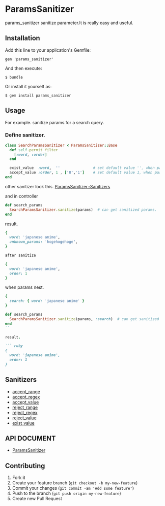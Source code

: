 # ParamsSanitizer

params_sanitizer sanitize parameter.It is really easy and useful.

## Installation

Add this line to your application's Gemfile:

    gem 'params_sanitizer'

And then execute:

    $ bundle

Or install it yourself as:

    $ gem install params_sanitizer

## Usage
For example. sanitize params for a search query.
### Define sanitizer.

``` ruby
class SearchParamsSanitizer < ParamsSanitizer::Base
  def self.permit_filter
    [:word, :order]
  end

  exist_value  :word,  ''               # set default value '', when param[:word] does not exist.
  accept_value :order, 1 , ['0','1']    # set default value 1, when param[:order] is not 0 or 1.
end
```

other sanitizer look this.
[ParamsSanitizer::Sanitizers](http://rubydoc.info/github/alfa-jpn/params_sanitizer/ParamsSanitizer/Sanitizers)


and in controller

``` ruby
def search_params
  SearchParamsSanitizer.sanitize(params)  # can get sanitized params.
end
```

result.

``` ruby
{
  word: 'japanese anime',
  unknown_params: 'hogehogehoge',
}

after sanitize

{
  word: 'japanese anime',
  order: 1
}
```

when params nest.

``` ruby
{
  search: { word: 'japanese anime' }
}
```

``` ruby
def search_params
  SearchParamsSanitizer.sanitize(params, :search)  # can get sanitized params.
end
``

result.

``` ruby
{
  word: 'japanese anime',
  order: 1
}
```

## Sanitizers

- [accept_range](http://rubydoc.info/github/alfa-jpn/params_sanitizer/ParamsSanitizer/Sanitizers/AcceptRange/SanitizerMethods)
- [accept_regex](http://rubydoc.info/github/alfa-jpn/params_sanitizer/ParamsSanitizer/Sanitizers/AcceptRegex/SanitizerMethods)
- [accept_value](http://rubydoc.info/github/alfa-jpn/params_sanitizer/ParamsSanitizer/Sanitizers/AcceptValue/SanitizerMethods)
- [reject_range](http://rubydoc.info/github/alfa-jpn/params_sanitizer/ParamsSanitizer/Sanitizers/RejectRange/SanitizerMethods)
- [reject_regex](http://rubydoc.info/github/alfa-jpn/params_sanitizer/ParamsSanitizer/Sanitizers/RejectRegex/SanitizerMethods)
- [reject_value](http://rubydoc.info/github/alfa-jpn/params_sanitizer/ParamsSanitizer/Sanitizers/RejectValue/SanitizerMethods)
- [exist_value](http://rubydoc.info/github/alfa-jpn/params_sanitizer/ParamsSanitizer/Sanitizers/ExistValue/SanitizerMethods)

## API DOCUMENT

- [ParamsSanitizer](http://rubydoc.info/github/alfa-jpn/params_sanitizer/frames)

## Contributing

1. Fork it
2. Create your feature branch (`git checkout -b my-new-feature`)
3. Commit your changes (`git commit -am 'Add some feature'`)
4. Push to the branch (`git push origin my-new-feature`)
5. Create new Pull Request
